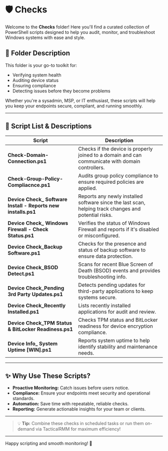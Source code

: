 
# 🛡️ Checks

Welcome to the **Checks** folder! Here you'll find a curated collection of PowerShell scripts designed to help you audit, monitor, and troubleshoot Windows systems with ease and style.

## 📂 Folder Description
This folder is your go-to toolkit for:
- Verifying system health
- Auditing device status
- Ensuring compliance
- Detecting issues before they become problems

Whether you're a sysadmin, MSP, or IT enthusiast, these scripts will help you keep your endpoints secure, compliant, and running smoothly.

---

## 📜 Script List & Descriptions
| Script | Description |
|--------|-------------|
| **Check-Domain-Connection.ps1** | Checks if the device is properly joined to a domain and can communicate with domain controllers. |
| **Check-Group-Policy-Compliacnce.ps1** | Audits group policy compliance to ensure required policies are applied. |
| **Device Check_ Software Install - Reports new installs.ps1** | Reports any newly installed software since the last scan, helping track changes and potential risks. |
| **Device Check_ Windows Firewall - Check Status.ps1** | Verifies the status of Windows Firewall and reports if it's disabled or misconfigured. |
| **Device Check_Backup Software.ps1** | Checks for the presence and status of backup software to ensure data protection. |
| **Device Check_BSOD Detect.ps1** | Scans for recent Blue Screen of Death (BSOD) events and provides troubleshooting info. |
| **Device Check_Pending 3rd Party Updates.ps1** | Detects pending updates for third-party applications to keep systems secure. |
| **Device Check_Recently Installed.ps1** | Lists recently installed applications for audit and review. |
| **Device Check_TPM Status & BitLocker Readiness.ps1** | Checks TPM status and BitLocker readiness for device encryption compliance. |
| **Device Info_ System Uptime [WIN].ps1** | Reports system uptime to help identify stability and maintenance needs. |

---

## ✨ Why Use These Scripts?
- **Proactive Monitoring:** Catch issues before users notice.
- **Compliance:** Ensure your endpoints meet security and operational standards.
- **Automation:** Save time with repeatable, reliable checks.
- **Reporting:** Generate actionable insights for your team or clients.

---

> 💡 **Tip:** Combine these checks in scheduled tasks or run them on-demand via TacticalRMM for maximum efficiency!

---

Happy scripting and smooth monitoring! 🚀
